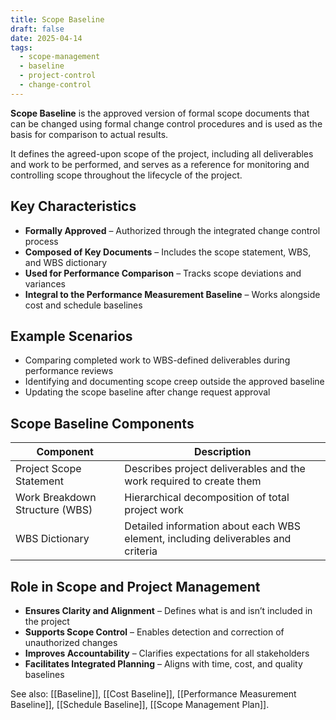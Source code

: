```yaml
---
title: Scope Baseline
draft: false
date: 2025-04-14
tags:
  - scope-management
  - baseline
  - project-control
  - change-control
---
```


**Scope Baseline** is the approved version of formal scope documents that can be changed using formal change control procedures and is used as the basis for comparison to actual results.

It defines the agreed-upon scope of the project, including all deliverables and work to be performed, and serves as a reference for monitoring and controlling scope throughout the lifecycle of the project.

## Key Characteristics

- **Formally Approved** – Authorized through the integrated change control process  
- **Composed of Key Documents** – Includes the scope statement, WBS, and WBS dictionary  
- **Used for Performance Comparison** – Tracks scope deviations and variances  
- **Integral to the Performance Measurement Baseline** – Works alongside cost and schedule baselines  

## Example Scenarios

- Comparing completed work to WBS-defined deliverables during performance reviews  
- Identifying and documenting scope creep outside the approved baseline  
- Updating the scope baseline after change request approval  

## Scope Baseline Components

| Component         | Description                                                                 |
|------------------|-----------------------------------------------------------------------------|
| Project Scope Statement | Describes project deliverables and the work required to create them       |
| Work Breakdown Structure (WBS) | Hierarchical decomposition of total project work                          |
| WBS Dictionary    | Detailed information about each WBS element, including deliverables and criteria |

## Role in Scope and Project Management

- **Ensures Clarity and Alignment** – Defines what is and isn’t included in the project  
- **Supports Scope Control** – Enables detection and correction of unauthorized changes  
- **Improves Accountability** – Clarifies expectations for all stakeholders  
- **Facilitates Integrated Planning** – Aligns with time, cost, and quality baselines  

See also: [[Baseline]], [[Cost Baseline]], [[Performance Measurement Baseline]], [[Schedule Baseline]], [[Scope Management Plan]].
